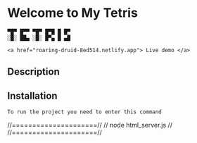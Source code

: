 # Welcome to My Tetris

    ▀█▀ █▀▀ ▀█▀ █▀█ █ █▀
    ░█░ ██▄ ░█░ █▀▄ █ ▄█

    <a href="roaring-druid-8ed514.netlify.app"> Live demo </a>

## Description
    

## Installation
    To run the project you need to enter this command

//=====================//
// node html_server.js //
//=====================//

